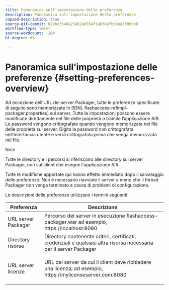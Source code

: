 ```yaml
---
title: Panoramica sull’impostazione delle preferenze
description: Panoramica sull’impostazione delle preferenze
copied-description: true
source-git-commit: 02ebc3548a254b2a6554f1ab34afbb3ea5f09bb8
workflow-type: tm+mt
source-wordcount: '184'
ht-degree: 0%

---
```


# Panoramica sull’impostazione delle preferenze {#setting-preferences-overview}

Ad eccezione dell’URL del server Packager, tutte le preferenze specificate di seguito sono memorizzate in [!DNL flashaccess-refimpl-packager.properties] sul server. Tutte le impostazioni possono essere modificate direttamente nel file delle proprietà o tramite l’applicazione AIR. Le password vengono crittografate quando vengono memorizzate nel file delle proprietà sul server. Digita la password non crittografata nell’interfaccia utente e verrà crittografata prima che venga memorizzata nel file.

>[!NOTE]
>
>Tutte le directory e i percorsi si riferiscono alle directory sul server Packager, non sul client che esegue l&#39;applicazione AIR.

Tutte le modifiche apportate qui hanno effetto immediato dopo il salvataggio delle preferenze. Non è necessario riavviare il server a meno che il thread Packager non venga terminato a causa di problemi di configurazione.

Le descrizioni delle preferenze utilizzano i termini seguenti:

<table frame="all" colsep="1" rowsep="1" class="+ topic/table adobe-d/table " id="table_tj5_hcz_n4"> 
 <thead class="- topic/thead "> 
  <tr rowsep="1" class="- topic/row "> 
   <th colname="1" class="- topic/entry entry"> Preferenza </th> 
   <th colname="2" class="- topic/entry entry"> Descrizione </th> 
  </tr> 
 </thead>
 <tbody class="- topic/tbody "> 
  <tr rowsep="1" class="- topic/row "> 
   <td colname="1" class="- topic/entry "> URL server Packager </td> 
   <td colname="2" class="- topic/entry "> Percorso del server in esecuzione <span class="filepath"> flashaccess-packager.war </span>ad esempio, <span class="filepath"> https://localhost:8080 </span> </td> 
  </tr> 
  <tr rowsep="1" class="- topic/row "> 
   <td colname="1" class="- topic/entry "> Directory risorse </td> 
   <td colname="2" class="- topic/entry "> Directory contenente criteri, certificati, credenziali e qualsiasi altra risorsa necessaria per il server Packager </td> 
  </tr> 
  <tr rowsep="0" class="- topic/row "> 
   <td colname="1" class="- topic/entry "> URL server licenze </td> 
   <td colname="2" class="- topic/entry "> <p class="- topic/p ">URL del server da cui il client deve richiedere una licenza; ad esempio, <span class="filepath"> https://mylicenseserver.com:8080 </span> </p> </td> 
  </tr> 
 </tbody> 
</table>

